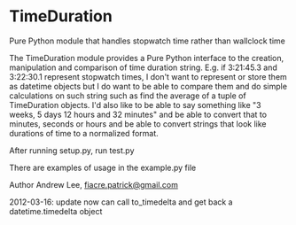 TimeDuration
============

Pure Python module that handles stopwatch time rather than wallclock time

The TimeDuration module provides a Pure Python interface to the creation, manipulation and comparison
of time duration string.  E.g. if 3:21:45.3 and 3:22:30.1 represent stopwatch times, I don't want
to represent or store them as datetime objects but I do want to be able to compare them and
do simple calculations on such string such as find the average of a tuple of TimeDuration objects.
I'd also like to be able to say something like "3 weeks, 5 days 12 hours and 32 minutes" and be
able to convert that to minutes, seconds or hours and be able to convert strings that look like
durations of time to a normalized format.


After running setup.py, run test.py

There are examples of usage in the example.py file


Author Andrew Lee, fiacre.patrick@gmail.com

2012-03-16: update
    now can call to_timedelta and get back a datetime.timedelta object



